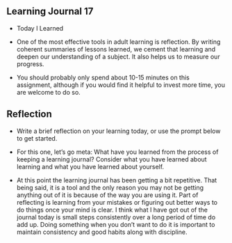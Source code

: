 ## Learning Journal 17

- Today I Learned

- One of the most effective tools in adult learning is reflection. By writing coherent summaries of lessons learned, we cement that learning and deepen our understanding of a subject. It also helps us to measure our progress.

- You should probably only spend about 10-15 minutes on this assignment, although if you would find it helpful to invest more time, you are welcome to do so.

## Reflection

- Write a brief reflection on your learning today, or use the prompt below to get started.

- For this one, let’s go meta: What have you learned from the process of keeping a learning journal? Consider what you have learned about learning and what you have learned about yourself.

- At this point the learning journal has been getting a bit repetitive. That being said, it is a tool and the only reason you may not be getting anything out of it is because of the way you are using it. Part of reflecting is learning from your mistakes or figuring out better ways to do things once your mind is clear. I think what I have got out of the journal today is small steps consistently over a long period of time do add up. Doing something when you don’t want to do it is important to maintain consistency and good habits along with discipline.
